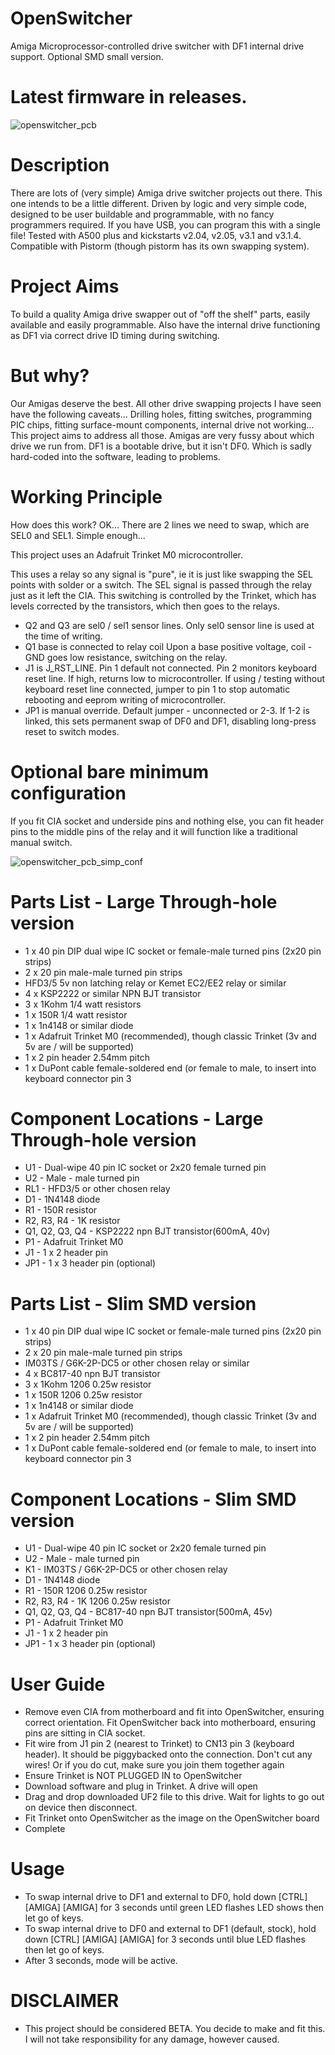 # OpenSwitcher
Amiga Microprocessor-controlled drive switcher with DF1 internal drive support. Optional SMD small version.

# Latest firmware in releases.

![openswitcher_pcb](https://user-images.githubusercontent.com/89555920/131364570-9ceae697-955a-4a23-86cf-ef9d193c676b.png)


# Description

There are lots of (very simple) Amiga drive switcher projects out there. This one intends to be a little different. Driven by logic and very simple code, designed to be user buildable and programmable, with no fancy programmers required. If you have USB, you can program this with a single file! Tested with A500 plus and kickstarts v2.04, v2.05, v3.1 and v3.1.4. Compatible with Pistorm (though pistorm has its own swapping system).

# Project Aims

To build a quality Amiga drive swapper out of "off the shelf" parts, easily available and easily programmable. Also have the internal drive functioning as DF1 via correct drive ID timing during switching.

# But why?
Our Amigas deserve the best. All other drive swapping projects I have seen have the following caveats... Drilling holes, fitting switches, programming PIC chips, fitting surface-mount components, internal drive not working... This project aims to address all those.
Amigas are very fussy about which drive we run from. DF1 is a bootable drive, but it isn't DF0. Which is sadly hard-coded into the software, leading to problems.

# Working Principle
How does this work?
OK... There are 2 lines we need to swap, which are SEL0 and SEL1. Simple enough...

This project uses an Adafruit Trinket M0 microcontroller.

This uses a relay so any signal is "pure", ie it is just like swapping the SEL points with solder or a switch. The SEL signal is passed through the relay just as it left the CIA.
This switching is controlled by the Trinket, which has levels corrected by the transistors, which then goes to the relays.

* Q2 and Q3 are sel0 / sel1 sensor lines. Only sel0 sensor line is used at the time of writing.
* Q1 base is connected to relay coil Upon a base positive voltage, coil - GND goes low resistance, switching on the relay.
* J1 is J_RST_LINE. Pin 1 default not connected. Pin 2 monitors keyboard reset line. If high, returns low to microcontroller. If using / testing without keyboard reset line connected, jumper to pin 1 to stop automatic rebooting and eeprom writing of microcontroller.
* JP1 is manual override. Default jumper - unconnected or 2-3. If 1-2 is linked, this sets permanent swap of DF0 and DF1, disabling long-press reset to switch modes.

# Optional bare minimum configuration
If you fit CIA socket and underside pins and nothing else, you can fit header pins to the middle pins of the relay and it will function like a traditional manual switch.

![openswitcher_pcb_simp_conf](https://user-images.githubusercontent.com/89555920/131317484-1bed9aa9-6bf9-468c-a090-e554a4068bd4.png)

# Parts List - Large Through-hole version
* 1 x 40 pin DIP dual wipe IC socket or female-male turned pins (2x20 pin strips)
* 2 x 20 pin male-male turned pin strips
* HFD3/5 5v non latching relay or Kemet EC2/EE2 relay or similar
* 4 x KSP2222 or similar NPN BJT transistor
* 3 x 1Kohm 1/4 watt resistors
* 1 x 150R 1/4 watt resistor
* 1 x 1n4148 or similar diode
* 1 x Adafruit Trinket M0 (recommended), though classic Trinket (3v and 5v are / will be supported)
* 1 x 2 pin header 2.54mm pitch
* 1 x DuPont cable female-soldered end (or female to male, to insert into keyboard connector pin 3

# Component Locations - Large Through-hole version
* U1 - Dual-wipe 40 pin IC socket or 2x20 female turned pin
* U2 - Male - male turned pin
* RL1 - HFD3/5 or other chosen relay
* D1 - 1N4148 diode
* R1 - 150R resistor
* R2, R3, R4 - 1K resistor
* Q1, Q2, Q3, Q4 - KSP2222 npn BJT transistor(600mA, 40v)
* P1 - Adafruit Trinket M0
* J1 - 1 x 2 header pin
* JP1 - 1 x 3 header pin (optional)

# Parts List - Slim SMD version
* 1 x 40 pin DIP dual wipe IC socket or female-male turned pins (2x20 pin strips)
* 2 x 20 pin male-male turned pin strips
* IM03TS / G6K-2P-DC5 or other chosen relay or similar
* 4 x BC817-40 npn BJT transistor
* 3 x 1Kohm 1206 0.25w resistor
* 1 x 150R 1206 0.25w resistor
* 1 x 1n4148 or similar diode
* 1 x Adafruit Trinket M0 (recommended), though classic Trinket (3v and 5v are / will be supported)
* 1 x 2 pin header 2.54mm pitch
* 1 x DuPont cable female-soldered end (or female to male, to insert into keyboard connector pin 3

# Component Locations - Slim SMD version
* U1 - Dual-wipe 40 pin IC socket or 2x20 female turned pin
* U2 - Male - male turned pin
* K1 - IM03TS / G6K-2P-DC5 or other chosen relay
* D1 - 1N4148 diode
* R1 - 150R 1206 0.25w resistor
* R2, R3, R4 - 1K 1206 0.25w resistor
* Q1, Q2, Q3, Q4 - BC817-40 npn BJT transistor(500mA, 45v)
* P1 - Adafruit Trinket M0
* J1 - 1 x 2 header pin
* JP1 - 1 x 3 header pin (optional)

# User Guide
* Remove even CIA from motherboard and fit into OpenSwitcher, ensuring correct orientation. Fit OpenSwitcher back into motherboard, ensuring pins are sitting in CIA socket.
* Fit wire from J1 pin 2 (nearest to Trinket) to CN13 pin 3 (keyboard header). It should be piggybacked onto the connection. Don't cut any wires! Or if you do cut, make sure you join them together again
* Ensure Trinket is NOT PLUGGED IN to OpenSwitcher
* Download software and plug in Trinket. A drive will open
* Drag and drop downloaded UF2 file to this drive. Wait for lights to go out on device then disconnect.
* Fit Trinket onto OpenSwitcher as the image on the OpenSwitcher board
* Complete

# Usage
* To swap internal drive to DF1 and external to DF0, hold down [CTRL] [AMIGA] [AMIGA] for 3 seconds until green LED flashes LED shows then let go of keys.
* To swap internal drive to DF0 and external to DF1 (default, stock), hold down [CTRL] [AMIGA] [AMIGA] for 3 seconds until blue LED flashes then let go of keys.
* After 3 seconds, mode will be active.

# DISCLAIMER 
* This project should be considered BETA. You decide to make and fit this. I will not take responsibility for any damage, however caused.

